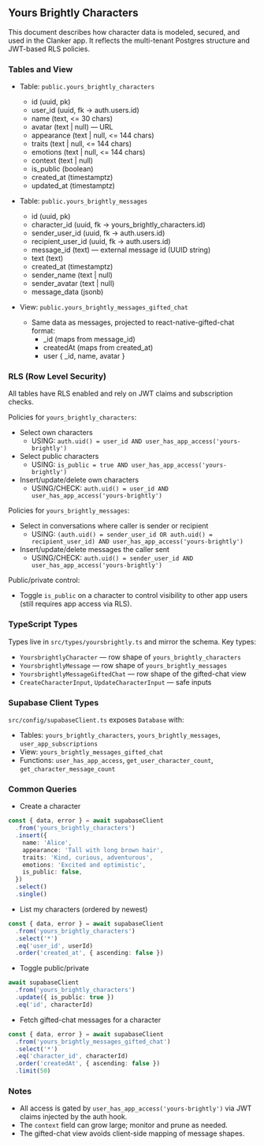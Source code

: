 ## Yours Brightly Characters

This document describes how character data is modeled, secured, and used in the Clanker app. It reflects the multi-tenant Postgres structure and JWT-based RLS policies.

### Tables and View

- Table: `public.yours_brightly_characters`
  - id (uuid, pk)
  - user_id (uuid, fk → auth.users.id)
  - name (text, <= 30 chars)
  - avatar (text | null) — URL
  - appearance (text | null, <= 144 chars)
  - traits (text | null, <= 144 chars)
  - emotions (text | null, <= 144 chars)
  - context (text | null)
  - is_public (boolean)
  - created_at (timestamptz)
  - updated_at (timestamptz)

- Table: `public.yours_brightly_messages`
  - id (uuid, pk)
  - character_id (uuid, fk → yours_brightly_characters.id)
  - sender_user_id (uuid, fk → auth.users.id)
  - recipient_user_id (uuid, fk → auth.users.id)
  - message_id (text) — external message id (UUID string)
  - text (text)
  - created_at (timestamptz)
  - sender_name (text | null)
  - sender_avatar (text | null)
  - message_data (jsonb)

- View: `public.yours_brightly_messages_gifted_chat`
  - Same data as messages, projected to react-native-gifted-chat format:
    - \_id (maps from message_id)
    - createdAt (maps from created_at)
    - user { \_id, name, avatar }

### RLS (Row Level Security)

All tables have RLS enabled and rely on JWT claims and subscription checks.

Policies for `yours_brightly_characters`:

- Select own characters
  - USING: `auth.uid() = user_id AND user_has_app_access('yours-brightly')`
- Select public characters
  - USING: `is_public = true AND user_has_app_access('yours-brightly')`
- Insert/update/delete own characters
  - USING/CHECK: `auth.uid() = user_id AND user_has_app_access('yours-brightly')`

Policies for `yours_brightly_messages`:

- Select in conversations where caller is sender or recipient
  - USING: `(auth.uid() = sender_user_id OR auth.uid() = recipient_user_id) AND user_has_app_access('yours-brightly')`
- Insert/update/delete messages the caller sent
  - USING/CHECK: `auth.uid() = sender_user_id AND user_has_app_access('yours-brightly')`

Public/private control:

- Toggle `is_public` on a character to control visibility to other app users (still requires app access via RLS).

### TypeScript Types

Types live in `src/types/yoursbrightly.ts` and mirror the schema. Key types:

- `YoursbrightlyCharacter` — row shape of `yours_brightly_characters`
- `YoursbrightlyMessage` — row shape of `yours_brightly_messages`
- `YoursbrightlyMessageGiftedChat` — row shape of the gifted-chat view
- `CreateCharacterInput`, `UpdateCharacterInput` — safe inputs

### Supabase Client Types

`src/config/supabaseClient.ts` exposes `Database` with:

- Tables: `yours_brightly_characters`, `yours_brightly_messages`, `user_app_subscriptions`
- View: `yours_brightly_messages_gifted_chat`
- Functions: `user_has_app_access`, `get_user_character_count`, `get_character_message_count`

### Common Queries

- Create a character

```ts
const { data, error } = await supabaseClient
  .from('yours_brightly_characters')
  .insert({
    name: 'Alice',
    appearance: 'Tall with long brown hair',
    traits: 'Kind, curious, adventurous',
    emotions: 'Excited and optimistic',
    is_public: false,
  })
  .select()
  .single()
```

- List my characters (ordered by newest)

```ts
const { data, error } = await supabaseClient
  .from('yours_brightly_characters')
  .select('*')
  .eq('user_id', userId)
  .order('created_at', { ascending: false })
```

- Toggle public/private

```ts
await supabaseClient
  .from('yours_brightly_characters')
  .update({ is_public: true })
  .eq('id', characterId)
```

- Fetch gifted-chat messages for a character

```ts
const { data, error } = await supabaseClient
  .from('yours_brightly_messages_gifted_chat')
  .select('*')
  .eq('character_id', characterId)
  .order('createdAt', { ascending: false })
  .limit(50)
```

### Notes

- All access is gated by `user_has_app_access('yours-brightly')` via JWT claims injected by the auth hook.
- The `context` field can grow large; monitor and prune as needed.
- The gifted-chat view avoids client-side mapping of message shapes.
